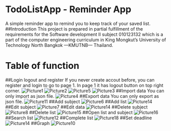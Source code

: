 # TodoListApp - Reminder App
A simple reminder app to remind you to keep track of your saved list.
##Introduction
This project is prepared in partial fulfillment of the requirements for the Software development II subject 010123132 which is a part of the computer engineering curriculum in King Mongkut’s University of Technology North Bangkok —KMUTNB— Thailand.
# Table of function
##Login logout and register
If you never create accout before, you can register and login to go to page 1. In page 1 it has logout button on top right corner. 
![Picture1](https://user-images.githubusercontent.com/88476531/150784321-1bf26e75-a129-4bf3-8457-2ab2cfcfb451.png)
![Picture2](https://user-images.githubusercontent.com/88476531/150784348-9999e948-cc0f-450d-93c0-c5480870c58a.png)
![Picture5](https://user-images.githubusercontent.com/88476531/150784364-91d438dd-b459-4f66-80d1-d38d07a0945e.png)
![Picture3](https://user-images.githubusercontent.com/88476531/150784350-8abd5e0e-e970-4520-b6d3-f960c589a4e1.png)
##Import data
You can only import as json file.
![Picture4](https://user-images.githubusercontent.com/88476531/150784353-bd958dcd-47dd-451c-890f-3522fc40df6a.png)
##Export data
You can only export as json file.
![Picture11](https://user-images.githubusercontent.com/88476531/150784381-d5e3d18c-290d-4dc9-a343-585e328752ca.png)
##Add subject
![Picture6](https://user-images.githubusercontent.com/88476531/150784366-968f8ae2-c95f-48aa-8940-663bce21fac5.png)
##Add list
![Picture14](https://user-images.githubusercontent.com/88476531/150784393-d5eec739-903c-493f-919d-649c5ab97634.png)
##Edit subject
![Picture7](https://user-images.githubusercontent.com/88476531/150784369-2391c05e-6078-486e-bd0d-6679af5f6224.png)
##Edit data
![Picture14](https://user-images.githubusercontent.com/88476531/150784393-d5eec739-903c-493f-919d-649c5ab97634.png)
##Delete subject
![Picture8](https://user-images.githubusercontent.com/88476531/150784372-db6bb5d7-6cb0-44a8-90fd-837d4ef64532.png)
##Delete list
![Picture15](https://user-images.githubusercontent.com/88476531/150784384-2ac6fb89-1d09-4657-9edc-52a8ce67dc4f.png)
##Open list and subject
![Picture16](https://user-images.githubusercontent.com/88476531/150785822-908298eb-54b9-43b4-bbd7-104fea714818.png)
##Search list
![Picture12](https://user-images.githubusercontent.com/88476531/150784386-82248d28-ad74-4435-86ee-6abb4d506ad1.png)
##Complete list
![Picture18](https://user-images.githubusercontent.com/88476531/150785824-12aff805-021f-45a0-97c4-55469e6ed9ee.png)
##Set deadline
![Picture14](https://user-images.githubusercontent.com/88476531/150784393-d5eec739-903c-493f-919d-649c5ab97634.png)
##Graph
![Picture10](https://user-images.githubusercontent.com/88476531/150784379-03689e4d-0ee9-4c29-bbbe-801a1d5858e7.png)
